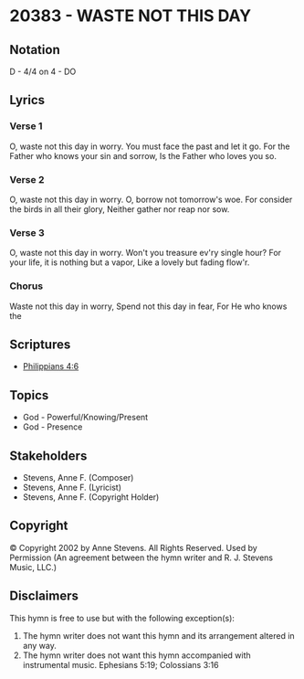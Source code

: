 # 20383 - WASTE NOT THIS DAY

## Notation

D - 4/4 on 4 - DO

## Lyrics

### Verse 1

O, waste not this day in worry. You must face the past and let it go. For the Father who knows your sin and sorrow, Is the Father who loves you so.

### Verse 2

O, waste not this day in worry. O, borrow not tomorrow's woe. For consider the birds in all their glory, Neither gather nor reap nor sow.

### Verse 3

O, waste not this day in worry. Won't you treasure ev'ry single hour? For your life, it is nothing but a vapor, Like a lovely but fading flow'r.

### Chorus

Waste not this day in worry, Spend not this day in fear, For He who knows the 


## Scriptures

- [Philippians 4:6](https://www.biblegateway.com/passage/?search=Philippians%204%3A6)

## Topics

- God - Powerful/Knowing/Present
- God - Presence

## Stakeholders

- Stevens, Anne F. (Composer)
- Stevens, Anne F. (Lyricist)
- Stevens, Anne F. (Copyright Holder)

## Copyright

© Copyright 2002 by Anne Stevens. All Rights Reserved. Used by Permission
(An agreement between the hymn writer and R. J. Stevens Music, LLC.)

## Disclaimers

This hymn is free to use but with the following exception(s):
1. The hymn writer does not want this hymn and its arrangement altered in any way.
2. The hymn writer does not want this hymn accompanied with instrumental music.
Ephesians 5:19; Colossians 3:16

